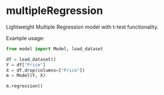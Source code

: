 # multipleRegression
Lightweight Multiple Regression model with t-test functionality.

Example usage:

```python
from model import Model, load_dataset

df = load_dataset()
Y = df["Price"]
X = df.drop(columns=["Price"])
m = Model(Y, X)

m.regression()
```